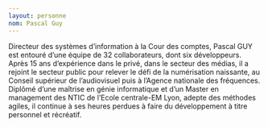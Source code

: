 ```yaml
---
layout: personne
nom: Pascal Guy
---
```


Directeur des systèmes d’information à la Cour des comptes, Pascal GUY est entouré d’une équipe de 32 collaborateurs, dont six développeurs. Après 15 ans d’expérience dans le privé, dans le secteur des médias, il a rejoint le secteur public pour relever le défi de la numérisation naissante, au Conseil supérieur de l’audiovisuel puis à l’Agence nationale des fréquences. Diplômé d’une maîtrise en génie informatique et d’un Master en management des NTIC de l’Ecole centrale-EM Lyon, adepte des méthodes agiles, il continue à ses heures perdues à faire du développement à titre personnel et récréatif.